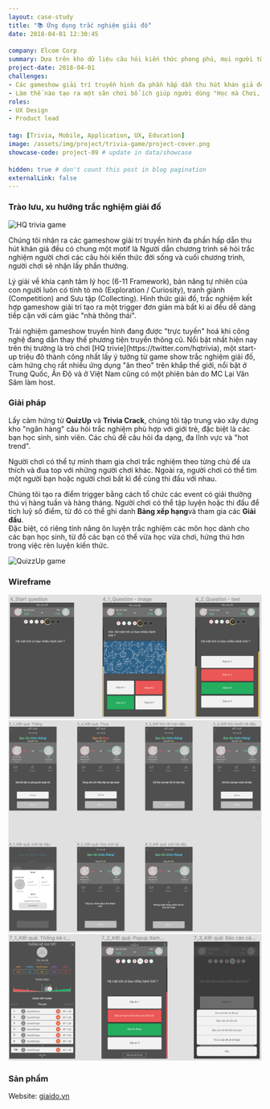 ```yaml
---
layout: case-study
title: "📚 Ứng dụng trắc nghiệm giải đố"
date: 2018-04-01 12:30:45

company: Elcom Corp
summary: Dựa trên kho dữ liệu câu hỏi kiến thức phong phú, mọi người từ mọi lứa tuổi, công việc đều có thể tham gia giải trí với nhiều chủ đề hấp dẫn và hot trend. Đồng thời họ có thể rèn luyện kiến thức học được qua từng chủ đề câu hỏi và giải trí thi đấu với bạn bè.
project-date: 2018-04-01
challenges:
- Các gameshow giải trí truyền hình đa phần hấp dẫn thu hút khán giả đều có chung một motif là Người dẫn chương trình sẽ hỏi trắc nghiệm người chơi các câu hỏi kiến thức đời sống.
- Làm thế nào tạo ra một sân chơi bổ ích giúp người dùng "Học mà Chơi, Chơi mà Học" thoải mái và không bị bỏ lỡ kiến thức sống hằng ngày cũng như các kiến thức khoa học chuyên môn khác?
roles:
- UX Design
- Product lead

tag: [Trivia, Mobile, Application, UX, Education]
image: /assets/img/project/trivia-game/project-cover.png
showcase-code: project-09 # update in data/showcase

hidden: true # don't count this post in blog pagination
externalLink: false
---
```


### Trào lưu, xu hướng trắc nghiệm giải đố
<div class="container-full">
    <div class="side-by-side">
        <div class="toleft">
            <img class="image" src="https://duet-cdn.vox-cdn.com/thumbor/0x0:738x415/640x427/filters:focal(369x208:370x209):format(webp)/cdn.vox-cdn.com/uploads/chorus_asset/file/9561451/hq_trivia_app.jpg" alt="HQ trivia game">
        </div>
        <div class="toright">
            <p>Chúng tôi nhận ra các gameshow giải trí truyền hình đa phần hấp dẫn thu hút khán giả đều có chung một motif là Người dẫn chương trình sẽ hỏi trắc nghiệm người chơi các câu hỏi kiến thức đời sống và cuối chương trình, người chơi sẽ nhận lấy phần thưởng.</p>
            <p>Lý giải về khía cạnh tâm lý học (6-11 Framework), bản năng tự nhiên của con người luôn có tính tò mò (Exploration / Curiosity), tranh giành (Competition) and Sưu tập (Collecting). Hình thức giải đố, trắc nghiệm kết hợp gameshow giải trí tạo ra một trigger đơn giản mà bất kì ai đều dễ dàng tiếp cận với cảm giác "nhà thông thái".
            </p>
            <p>Trải nghiệm gameshow truyền hình đang được "trực tuyến" hoá khi công nghệ đang dần thay thế phương tiện truyền thông cũ. Nổi bật nhất hiện nay trên thị trường là trò chơi [HQ trivie](https://twitter.com/hqtrivia), một start-up triệu đô thành công nhất lấy ý tưởng từ game show trắc nghiệm giải đố, cảm hứng cho rất nhiều ứng dụng "ăn theo" trên khắp thế giới, nổi bật ở Trung Quốc, Ấn Độ và ở Việt Nam cũng có một phiên bản do MC Lại Văn Sâm làm host.
            </p>
        </div>
    </div>
</div>

### Giải pháp
<div class="container-full">
    <div class="side-by-side">
        <div class="toleft">
            <p>Lấy cảm hứng từ <b>QuizUp</b> và <b>Trivia Crack</b>, chúng tôi tập trung vào xây dựng kho "ngân hàng" câu hỏi trắc nghiệm phù hợp với giới trẻ, đặc biệt là các bạn học sinh, sinh viên. Các chủ đề câu hỏi đa dạng, đa lĩnh vực và "hot trend".
            </p>
            <p>Người chơi có thể tự mình tham gia chơi trắc nghiệm theo từng chủ đề ưa thích và đua top với những người chơi khác. Ngoài ra, người chơi có thể tìm một người bạn hoặc người chơi bất kì để cùng thi đấu với nhau.</p>
            <p>Chúng tôi tạo ra điểm trigger bằng cách tổ chức các event có giải thưởng thú vị hàng tuần và hàng tháng. Người chơi có thể tập luyện hoặc thi đấu để tích luỹ số điểm, từ đó có thể ghi danh <b>Bảng xếp hạng</b>và tham gia các <b>Giải đấu</b>.
            <br>Đặc biệt, có riêng tính năng ôn luyện trắc nghiệm các môn học dành cho các bạn học sinh, từ đồ các bạn có thể vừa học vừa chơi, hứng thú hơn trong việc rèn luyện kiến thức.</p>
        </div>
        <div class="toright">
            <img class="image" src="https://www.cnet.com/a/img/resize/c5eb6d964280b7e24546bee564af24b6ef1e953e/hub/2014/03/19/6a1c3b10-b0c6-11e3-a24e-d4ae52e62bcc/QuizUp_Home_Activity.png?auto=webp&width=1200" alt="QuizzUp game">
        </div>
    </div>
</div>

### Wireframe
![Gameplay](/assets/img/project/trivia-game/01.png)
![Results](/assets/img/project/trivia-game/02.png)
![Stats](/assets/img/project/trivia-game/03.png)

### Sản phẩm

Website: [giaido.vn](https://giaido.vn)



